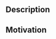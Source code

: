 <!--
Ensure PR title follows the correct format:
- Scope prefix first (capitalized)
- Colon separator
- Action verb (Fix, Add, Update, Move, etc.)
- Clear description of what changed

e.g.
VSCE: Add 3D model viewer
Library: Remove layout trait from crystal oscillator
Buildutil: Split out GLB export into new `3d-model` target
-->

## Description

<!--
What does this PR change?
-->

## Motivation

<!--
Why is this change necessary?
Which #issue does it fix?
-->
